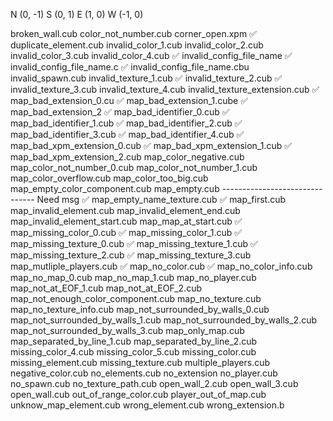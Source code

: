 N (0, -1)
S (0, 1)
E (1, 0)
W (-1, 0)


broken_wall.cub
color_not_number.cub
corner_open.xpm
✅ duplicate_element.cub
invalid_color_1.cub
invalid_color_2.cub
invalid_color_3.cub
invalid_color_4.cub
✅ invalid_config_file_name
✅ invalid_config_file_name.c
✅ invalid_config_file_name.cbu
invalid_spawn.cub
invalid_texture_1.cub
✅ invalid_texture_2.cub
✅ invalid_texture_3.cub
invalid_texture_4.cub
invalid_texture_extension.cub
✅ map_bad_extension_0.cu
✅ map_bad_extension_1.cube
✅ map_bad_extension_2
✅ map_bad_identifier_0.cub
✅ map_bad_identifier_1.cub
✅ map_bad_identifier_2.cub
✅ map_bad_identifier_3.cub
✅ map_bad_identifier_4.cub
✅ map_bad_xpm_extension_0.cub
✅ map_bad_xpm_extension_1.cub
✅ map_bad_xpm_extension_2.cub
map_color_negative.cub
map_color_not_number_0.cub
map_color_not_number_1.cub
map_color_overflow.cub
map_color_too_big.cub
map_empty_color_component.cub
map_empty.cub   ------------------------------- Need msg
✅ map_empty_name_texture.cub
✅ map_first.cub
map_invalid_element.cub
map_invalid_element_end.cub
map_invalid_element_start.cub
map_map_at_start.cub
✅ map_missing_color_0.cub
✅ map_missing_color_1.cub
✅ map_missing_texture_0.cub
✅ map_missing_texture_1.cub
✅ map_missing_texture_2.cub
✅ map_missing_texture_3.cub
map_mutliple_players.cub
✅ map_no_color.cub
✅ map_no_color_info.cub
map_no_map_0.cub
map_no_map_1.cub
map_no_player.cub
map_not_at_EOF_1.cub
map_not_at_EOF_2.cub
map_not_enough_color_component.cub
map_no_texture.cub
map_no_texture_info.cub
map_not_surrounded_by_walls_0.cub
map_not_surrounded_by_walls_1.cub
map_not_surrounded_by_walls_2.cub
map_not_surrounded_by_walls_3.cub
map_only_map.cub
map_separated_by_line_1.cub
map_separated_by_line_2.cub
missing_color_4.cub
missing_color_5.cub
missing_color.cub
missing_element.cub
missing_texture.cub
multiple_players.cub
negative_color.cub
no_elements.cub
no_extension
no_player.cub
no_spawn.cub
no_texture_path.cub
open_wall_2.cub
open_wall_3.cub
open_wall.cub
out_of_range_color.cub
player_out_of_map.cub
unknow_map_element.cub
wrong_element.cub
wrong_extension.b